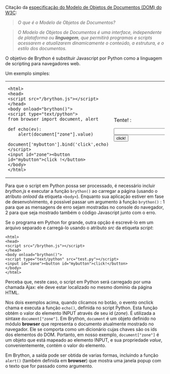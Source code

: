 Citação da [especificação do Modelo de Objetos de Documentos (DOM) do W3C](http://www.w3.org/DOM/):

> _O que é o Modelo de Objetos de Documentos?_

> _O Modelo de Objetos de Documentos é uma interface, independente de_
> _plataforma ou __linguagem__, que permitirá programas e scripts_
> _acessarem e atualizarem dinamicamente o conteúdo, a estrutura, e o_
> _estilo dos documentos._

O objetivo de Brython é substituir Javascript por Python como a
linguagem de scripting para navegadores web.

Um exemplo simples:

<table>
<tr>
<td>

    <html>
    <head>
    <script src="/brython.js"></script>
    </head>
    <body onload="brython()">
    <script type="text/python">
    from browser import document, alert
    
    def echo(ev):
        alert(document["zone"].value)
    
    document['mybutton'].bind('click',echo)
    </script>
    <input id="zone"><button id="mybutton">click !</button>
    </body>
    </html>

</td>
<td>

Tente! :  

<script type="text/python">
from browser import document, alert

def echo(ev):
    alert(document["zone"].value)

document['mybutton'].bind('click',echo)
</script>

<input id="zone"><button id="mybutton">click!</button>

</td>
</tr>
</table>

Para que o script em Python possa ser processado, é necessário incluir
_brython.js_ e executar a função `brython()` ao carregar a página
(usando o atributo _onload_ da etiqueta `<body>`). Enquanto sua
aplicação estiver em fase de desenvolvimento, é possível passar um
argumento à função `brython()` : 1 para que as mensagens de erro sejam
mostradas no console do navegador, 2 para que seja mostrado também o
código Javascript junto com o erro.

Se o programa em Python for grande, outra opção é escrevê-lo em um
arquivo separado e carregá-lo usando o atributo _src_ da etiqueta
_script_:

    <html>
    <head>
    <script src="/brython.js"></script>
    </head>
    <body onload="brython()">
    <script type="text/python" src="test.py"></script>
    <input id="zone"><button id="mybutton">click!</button>
    </body>
    </html>

Perceba que, neste caso, o script em Python será carregado por uma
chamada Ajax: ele deve estar localizado no mesmo domínio da página
HTML.

Nos dois exemplos acima, quando clicamos no botão, o evento onclick
chama e executa a função `echo()`, definida no script Python. Esta
função obtém o valor do elemento INPUT através de seu id (_zone_). É
utilizada a sintaxe `document["zone"]`. Em Brython, `document` é um objeto
definido no módulo **browser** que representa o documento atualmente
mostrado no navegador. Ele se comporta como um dicionário cujas chaves
são os ids dos elementos do DOM. Portanto, em nosso exemplo,
`document["zone"]` é um objeto que está mapeado ao elemento INPUT, e sua
propriedade _value_, convenientemente, contém o valor do elemento.

Em Brython, a saída pode ser obtida de varias formas, incluindo a
função `alert()` (também definida em **browser**) que mostra uma
janela popup com o texto que for passado como argumento.
